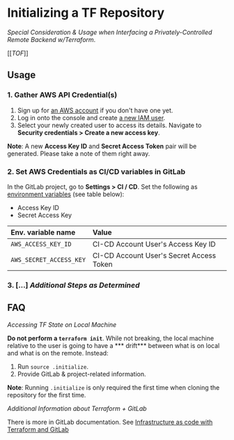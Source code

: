 # Initializing a TF Repository #

*Special Consideration & Usage when Interfacing a Privately-Controlled Remote Backend w/Terraform*.

[[_TOF_]]

## Usage ##

### 1. Gather AWS API Credential(s) ###

1. Sign up for [an AWS account](https://docs.aws.amazon.com/IAM/latest/UserGuide/getting-set-up.html) if you don't have
   one yet.
1. Log in onto the console and create [a new IAM user](https://console.aws.amazon.com/iam/home#/home).
1. Select your newly created user to access its details. Navigate to **Security credentials > Create a new access key**.

**Note**: A new **Access Key ID** and **Secret Access Token** pair will be generated. Please take a note of them right
away.

### 2. Set AWS Credentials as CI/CD variables in GitLab ###

In the GitLab project, go to **Settings > CI / CD**. Set the following as
[environment variables](https://docs.gitlab.com/ee/ci/variables/#add-a-cicd-variable-to-a-project)
(see table below):

- Access Key ID
- Secret Access Key

| Env. variable name      | Value                  |
|:------------------------|:-----------------------|
| `AWS_ACCESS_KEY_ID`     | CI-CD Account User's Access Key ID |
| `AWS_SECRET_ACCESS_KEY` | CI-CD Account User's Secret Access Token |

### 3. [...] *Additional Steps as Determined* ###

## FAQ ##

*Accessing TF State on Local Machine*

**Do not perform a `terraform init`**. While not breaking, the local machine relative to the user is going to have a ***
drift*** between what is on local and what is on the remote. Instead:

1. Run `source .initialize`.
2. Provide GitLab & project-related information.

**Note**: Running `.initialize` is only required the first time when cloning the repository for the first time.

*Additional Information about Terraform + GitLab*

There is more in GitLab documentation.
See [Infrastructure as code with Terraform and GitLab](https://docs.gitlab.com/ee/user/infrastructure/)

